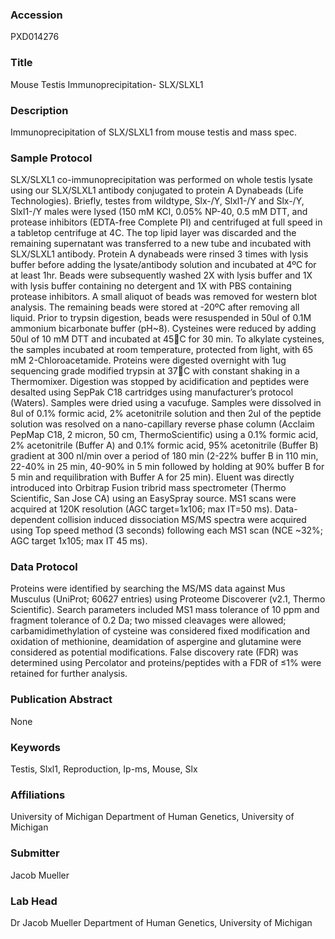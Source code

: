 ### Accession
PXD014276

### Title
Mouse Testis Immunoprecipitation- SLX/SLXL1

### Description
Immunoprecipitation of SLX/SLXL1 from mouse testis and mass spec.

### Sample Protocol
SLX/SLXL1 co-immunoprecipitation was performed on whole testis lysate using our SLX/SLXL1 antibody conjugated to protein A Dynabeads (Life Technologies). Briefly, testes from wildtype, Slx-/Y, Slxl1-/Y and Slx-/Y, Slxl1-/Y males were lysed (150 mM KCl, 0.05% NP-40, 0.5 mM DTT, and protease inhibitors (EDTA-free Complete PI) and centrifuged at full speed in a tabletop centrifuge at 4C. The top lipid layer was discarded and the remaining supernatant was transferred to a new tube and incubated with SLX/SLXL1 antibody. Protein A dynabeads were rinsed 3 times with lysis buffer before adding the lysate/antibody solution and incubated at 4ºC for at least 1hr. Beads were subsequently washed 2X with lysis buffer and 1X with lysis buffer containing no detergent and 1X with PBS containing protease inhibitors. A small aliquot of beads was removed for western blot analysis. The remaining beads were stored at -20ºC after removing all liquid. Prior to trypsin digestion, beads were resuspended in 50ul of 0.1M ammonium bicarbonate buffer (pH~8).  Cysteines were reduced by adding 50ul of 10 mM DTT and incubated at 45C for 30 min.  To alkylate cysteines, the samples incubated at room temperature, protected from light, with 65 mM 2-Chloroacetamide.  Proteins were digested overnight with 1ug sequencing grade modified trypsin at 37C with constant shaking in a Thermomixer.  Digestion was stopped by acidification and peptides were desalted using SepPak C18 cartridges using manufacturer’s protocol (Waters).  Samples were dried using a vacufuge.  Samples were dissolved in 8ul of 0.1% formic acid, 2% acetonitrile solution and then 2ul of the peptide solution was resolved on a nano-capillary reverse phase column (Acclaim PepMap C18, 2 micron, 50 cm, ThermoScientific) using a 0.1% formic acid, 2% acetonitrile (Buffer A) and 0.1% formic acid, 95% acetonitrile (Buffer B) gradient at 300 nl/min over a period of 180 min (2-22% buffer B in 110 min, 22-40% in 25 min, 40-90% in 5 min followed by holding at 90% buffer B for 5 min and requilibration with Buffer A for 25 min).  Eluent was directly introduced into Orbitrap Fusion tribrid mass spectrometer (Thermo Scientific, San Jose CA) using an EasySpray source.  MS1 scans were acquired at 120K resolution (AGC target=1x106; max IT=50 ms).  Data-dependent collision induced dissociation MS/MS spectra were acquired using Top speed method (3 seconds) following each MS1 scan (NCE ~32%; AGC target 1x105; max IT 45 ms).

### Data Protocol
Proteins were identified by searching the MS/MS data against Mus Musculus (UniProt; 60627 entries) using Proteome Discoverer (v2.1, Thermo Scientific).  Search parameters included MS1 mass tolerance of 10 ppm and fragment tolerance of 0.2 Da; two missed cleavages were allowed; carbamidimethylation of cysteine was considered fixed modification and oxidation of methionine, deamidation of aspergine and glutamine were considered as potential modifications.  False discovery rate (FDR) was determined using Percolator and proteins/peptides with a FDR of ≤1% were retained for further analysis.

### Publication Abstract
None

### Keywords
Testis, Slxl1, Reproduction, Ip-ms, Mouse, Slx

### Affiliations
University of Michigan
Department of Human Genetics, University of Michigan

### Submitter
Jacob Mueller

### Lab Head
Dr Jacob Mueller
Department of Human Genetics, University of Michigan


